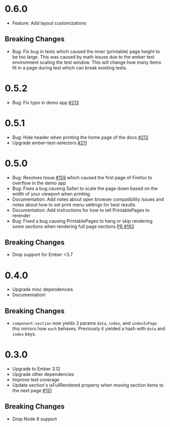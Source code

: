 # 0.6.0

- Feature: Add layout customizations

## Breaking Changes

- Bug: Fix bug in tests which caused the inner (printable) page height to be too large. This was caused by math issues due to the ember test environment scaling the test window. This will change how many items fit in a page during test which can break existing tests.


# 0.5.2

- Bug: Fix typo in demo app [#213](https://github.com/forge512/ember-printable-pages/issues/213)

# 0.5.1

- Bug: Hide header when printing the home page of the docs [#212](https://github.com/forge512/ember-printable-pages/pull/212)
- Upgrade ember-test-selectors [#211](https://github.com/forge512/ember-printable-pages/pull/211)


# 0.5.0

- Bug: Resolves Issue [#159](https://github.com/forge512/ember-printable-pages/issues/159) which caused the first page of Firefox to overflow in the demo app
- Bug: Fixes a bug causing Safari to scale the page down based on the width of your viewport when printing
- Documentation: Add notes about open browser compatibility issues and notes about how to set print menu settings for best results.
- Documentation: Add instructions for how to tell PrintablePages to rerender
- Bug: Fixed a bug causing PrintablePages to hang or skip rendering some sections when rendering full page sections [PR #193](https://github.com/forge512/ember-printable-pages/pull/193)

## Breaking Changes

- Drop support for Ember <3.7

# 0.4.0

- Upgrade misc dependencies
- Documentation!

## Breaking Changes

- `component:section` now yields 3 params `data`, `index`, and `indexInPage` this mirrors how `each` behaves. Previously it yielded a hash with `data` and `index` keys.


# 0.3.0

- Upgrade to Ember 3.12
- Upgrade other dependencies
- Improve test coverage
- Update section's isFullRendered property when moving section items to the next page [#151](https://github.com/forge512/ember-printable-pages/pull/151)

## Breaking Changes

- Drop Node 8 support

